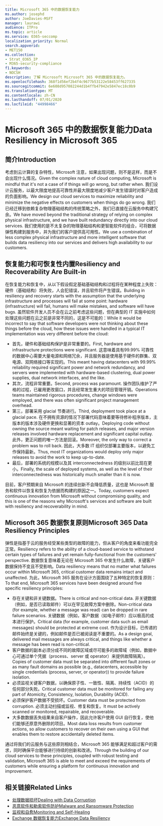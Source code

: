 ```yaml
---
title: Microsoft 365 中的数据恢复能力
ms.author: josephd
author: JoeDavies-MSFT
manager: laurawi
audience: ITPro
ms.topic: article
ms.service: O365-seccomp
localization_priority: Normal
search.appverid:
- MET150
ms.collection:
- Strat_O365_IP
- M365-security-compliance
f1.keywords:
- NOCSH
description: 了解 Microsoft Microsoft 365 中的数据恢复能力。
ms.openlocfilehash: 368f1d56ef2b4f4c9677b53122e58453ff627335
ms.sourcegitcommit: 6e608d957082244d1b4ffb47942e5847ec18c0b9
ms.translationtype: MT
ms.contentlocale: zh-CN
ms.lasthandoff: 07/01/2020
ms.locfileid: "44998466"
---
```

# <a name="data-resiliency-in-microsoft-365"></a><span data-ttu-id="c1b41-103">Microsoft 365 中的数据恢复能力</span><span class="sxs-lookup"><span data-stu-id="c1b41-103">Data Resiliency in Microsoft 365</span></span>

## <a name="introduction"></a><span data-ttu-id="c1b41-104">简介</span><span class="sxs-lookup"><span data-stu-id="c1b41-104">Introduction</span></span>

<span data-ttu-id="c1b41-105">考虑到云计算的复杂特性，Microsoft 注意，如果出现问题，则不是这样，而是不会出现什么情况。</span><span class="sxs-lookup"><span data-stu-id="c1b41-105">Given the complex nature of cloud computing, Microsoft is mindful that it's not a case of if things will go wrong, but rather when.</span></span> <span data-ttu-id="c1b41-106">我们设计云服务，以最大限度地提高可靠性并最大限度地减少客户发生错误时对客户造成的负面影响。</span><span class="sxs-lookup"><span data-stu-id="c1b41-106">We design our cloud services to maximize reliability and minimize the negative effects on customers when things do go wrong.</span></span> <span data-ttu-id="c1b41-107">我们已经迁移到依赖复杂物理基础结构的传统策略之外，我们已直接在云服务中构建冗余。</span><span class="sxs-lookup"><span data-stu-id="c1b41-107">We have moved beyond the traditional strategy of relying on complex physical infrastructure, and we have built redundancy directly into our cloud services.</span></span> <span data-ttu-id="c1b41-108">我们使用的是不太复杂的物理基础结构和更智能软件的组合，可将数据弹性构建到服务中，并为我们的客户提供高可用性。</span><span class="sxs-lookup"><span data-stu-id="c1b41-108">We use a combination of less complex physical infrastructure and more intelligent software that builds data resiliency into our services and delivers high availability to our customers.</span></span> 

## <a name="resiliency-and-recoverability-are-built-in"></a><span data-ttu-id="c1b41-109">恢复能力和可恢复性内置</span><span class="sxs-lookup"><span data-stu-id="c1b41-109">Resiliency and Recoverability Are Built-in</span></span> 

<span data-ttu-id="c1b41-110">在恢复能力和恢复中，从以下假设假定基础基础结构和过程将在某种程度上失败：硬件（基础结构）将失败，人会犯错误，并且软件将产生错误。</span><span class="sxs-lookup"><span data-stu-id="c1b41-110">Building in resiliency and recovery starts with the assumption that the underlying infrastructure and processes will fail at some point: hardware (infrastructure) will fail, humans will make mistakes, and software will have bugs.</span></span> <span data-ttu-id="c1b41-111">虽然软件开发人员不会在云之前考虑这些问题，但在典型的 IT 实施中如何处理这些问题在云之前是非常不同的，这是不可能的：</span><span class="sxs-lookup"><span data-stu-id="c1b41-111">While it would be incorrect to say that software developers were not thinking about these things before the cloud, how these issues were handled in a typical IT implementation was very different before the cloud:</span></span>

- <span data-ttu-id="c1b41-112">首先，硬件和基础结构保护是非常重要的。</span><span class="sxs-lookup"><span data-stu-id="c1b41-112">First, hardware and infrastructure protections were significant.</span></span> <span data-ttu-id="c1b41-113">这意味着具有99.99% 可靠性的数据中心需要大量电源和网络冗余，并且服务器是使用基于硬件的群集、双电源、双网络接口等实现的。</span><span class="sxs-lookup"><span data-stu-id="c1b41-113">This meant having datacenters with 99.99% reliability required significant power and network redundancy, and servers were implemented with hardware-based clustering, dual power supplies, dual network interfaces, and the like.</span></span> 
- <span data-ttu-id="c1b41-114">其次，流程非常重要。</span><span class="sxs-lookup"><span data-stu-id="c1b41-114">Second, process was paramount.</span></span> <span data-ttu-id="c1b41-115">操作团队维护了严格的过程，已雇用更改窗口，并且经常发生重大的项目管理开销。</span><span class="sxs-lookup"><span data-stu-id="c1b41-115">Operations teams maintained rigorous procedures, change windows were employed, and there was often significant project management overhead.</span></span> 
- <span data-ttu-id="c1b41-116">第三，部署采用 glacial 节奏进行。</span><span class="sxs-lookup"><span data-stu-id="c1b41-116">Third, deployment took place at a glacial pace.</span></span> <span data-ttu-id="c1b41-117">在不拥有资源的情况下部署代码意味着要等待修补程序版本，主版本的版本涉及硬件更换和显著的资本 outlay。</span><span class="sxs-lookup"><span data-stu-id="c1b41-117">Deploying code without owning the source meant waiting for patch releases, and major version releases involved hardware replacement and significant capital outlay.</span></span> <span data-ttu-id="c1b41-118">此外，更正问题的唯一方法是回滚。</span><span class="sxs-lookup"><span data-stu-id="c1b41-118">Moreover, the only way to correct a problem was to roll back.</span></span> <span data-ttu-id="c1b41-119">因此，大多数 IT 组织仅部署主要版本，以避免工作保持最新。</span><span class="sxs-lookup"><span data-stu-id="c1b41-119">Thus, most IT organizations would deploy only major releases to avoid the work to keep up-to-date.</span></span> 
- <span data-ttu-id="c1b41-120">最后，部署的系统的规模以及其 interconnectedness 的级别以前比现在更小。</span><span class="sxs-lookup"><span data-stu-id="c1b41-120">Finally, the scale of deployed systems, as well as the level of their interconnectedness was historically much smaller than it is now.</span></span> 

<span data-ttu-id="c1b41-121">目前，客户预期来自 Microsoft 的连续创新不会降低质量，这也是 Microsoft 服务和软件以恢复和恢复为依据而构建的原因之一。</span><span class="sxs-lookup"><span data-stu-id="c1b41-121">Today, customers expect continuous innovation from Microsoft without compromising quality, and this is one of the reasons why Microsoft's services and software are built with resiliency and recoverability in mind.</span></span> 

## <a name="microsoft-365-data-resiliency-principles"></a><span data-ttu-id="c1b41-122">Microsoft 365 数据恢复原则</span><span class="sxs-lookup"><span data-stu-id="c1b41-122">Microsoft 365 Data Resiliency Principles</span></span>

<span data-ttu-id="c1b41-123">弹性是指基于云的服务经受某些类型的故障的能力，但从客户的角度来看功能完全正常。</span><span class="sxs-lookup"><span data-stu-id="c1b41-123">Resiliency refers to the ability of a cloud-based service to withstand certain types of failures and yet remain fully-functional from the customers' perspective.</span></span> <span data-ttu-id="c1b41-124">数据恢复意味着无论在 Microsoft 365 中发生什么故障，关键客户数据保持不变且不受影响。</span><span class="sxs-lookup"><span data-stu-id="c1b41-124">Data resiliency means that no matter what failures occur within Microsoft 365, critical customer data remains intact and unaffected.</span></span> <span data-ttu-id="c1b41-125">为此，Microsoft 365 服务在设计方面围绕了五种特定的恢复原则：</span><span class="sxs-lookup"><span data-stu-id="c1b41-125">To that end, Microsoft 365 services have been designed around five specific resiliency principles:</span></span>

- <span data-ttu-id="c1b41-126">存在关键和非关键数据。</span><span class="sxs-lookup"><span data-stu-id="c1b41-126">There is critical and non-critical data.</span></span> <span data-ttu-id="c1b41-127">非关键数据（例如，是否已读取邮件）可以在罕见故障方案中删除。</span><span class="sxs-lookup"><span data-stu-id="c1b41-127">Non-critical data (for example, whether a message was read) can be dropped in rare failure scenarios.</span></span> <span data-ttu-id="c1b41-128">关键数据（例如，客户数据（如电子邮件）应以极高的成本进行保护。</span><span class="sxs-lookup"><span data-stu-id="c1b41-128">Critical data (for example, customer data such as email messages) should be protected at extreme cost.</span></span> <span data-ttu-id="c1b41-129">作为设计目标，已传递的邮件始终是关键的，例如邮件是否已被阅读是不重要的。</span><span class="sxs-lookup"><span data-stu-id="c1b41-129">As a design goal, delivered mail messages are always critical, and things like whether a message has been read is non-critical.</span></span> 
- <span data-ttu-id="c1b41-130">客户数据的副本必须分成不同的故障区域或尽可能多的故障域（例如，数据中心可通过单个凭据（process、server 或 operator）来提供故障隔离）。</span><span class="sxs-lookup"><span data-stu-id="c1b41-130">Copies of customer data must be separated into different fault zones or as many fault domains as possible (e.g., datacenters, accessible by single credentials (process, server, or operator)) to provide failure isolation.</span></span> 
- <span data-ttu-id="c1b41-131">必须监视关键客户数据，以确保原子性、一致性、隔离、持续性（ACID）的任何部分失败。</span><span class="sxs-lookup"><span data-stu-id="c1b41-131">Critical customer data must be monitored for failing any part of Atomicity, Consistency, Isolation, Durability (ACID).</span></span> 
- <span data-ttu-id="c1b41-132">必须保护客户数据不受损坏。</span><span class="sxs-lookup"><span data-stu-id="c1b41-132">Customer data must be protected from corruption.</span></span> <span data-ttu-id="c1b41-133">必须主动扫描或监视、修复和恢复。</span><span class="sxs-lookup"><span data-stu-id="c1b41-133">It must be actively scanned or monitored, repairable, and recoverable.</span></span> 
- <span data-ttu-id="c1b41-134">大多数数据丢失结果来自客户操作，因此允许客户使用 GUI 自行恢复，使他们能够还原意外删除的项目。</span><span class="sxs-lookup"><span data-stu-id="c1b41-134">Most data loss results from customer actions, so allow customers to recover on their own using a GUI that enables them to restore accidentally deleted items.</span></span> 
 
<span data-ttu-id="c1b41-135">通过将我们的云服务与这些原则相结合，Microsoft 365 能够满足和超过客户的需求，同时确保平台能够进行持续的创新和改进。</span><span class="sxs-lookup"><span data-stu-id="c1b41-135">Through the building of our cloud services to these principles, coupled with robust testing and validation, Microsoft 365 is able to meet and exceed the requirements of customers while ensuring a platform for continuous innovation and improvement.</span></span> 

## <a name="related-links"></a><span data-ttu-id="c1b41-136">相关链接</span><span class="sxs-lookup"><span data-stu-id="c1b41-136">Related Links</span></span>

- [<span data-ttu-id="c1b41-137">处理数据损坏</span><span class="sxs-lookup"><span data-stu-id="c1b41-137">Dealing with Data Corruption</span></span>](office-365-dealing-with-data-corruption.md)
- [<span data-ttu-id="c1b41-138">恶意软件和勒索软件防护</span><span class="sxs-lookup"><span data-stu-id="c1b41-138">Malware and Ransomware Protection</span></span>](office-365-malware-and-ransomware-protection.md)
- [<span data-ttu-id="c1b41-139">监视和自愈</span><span class="sxs-lookup"><span data-stu-id="c1b41-139">Monitoring and Self-Healing</span></span>](office-365-monitoring-and-self-healing.md)
- [<span data-ttu-id="c1b41-140">Exchange 数据恢复能力</span><span class="sxs-lookup"><span data-stu-id="c1b41-140">Exchange Data Resiliency</span></span>](office-365-exchange-data-resiliency.md)